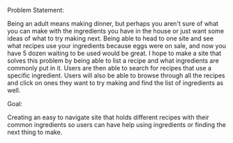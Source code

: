 Problem Statement:

Being an adult means making dinner, but perhaps you aren't sure of what you can make with the ingredients you have in the house or just want some ideas of what to try making next. Being able to head to one site and see what recipes use your ingredients because eggs were on sale, and now you have 5 dozen waiting to be used would be great. I hope to make a site that solves this problem by being able to list a recipe and what ingredients are commonly put in it. Users are then able to search for recipes that use a specific ingredient. Users will also be able to browse through all the recipes and click on ones they want to try making and find the list of ingredients as well.


Goal:

Creating an easy to navigate site that holds different recipes with their common ingredients so users can have help using ingredients or finding the next thing to make.